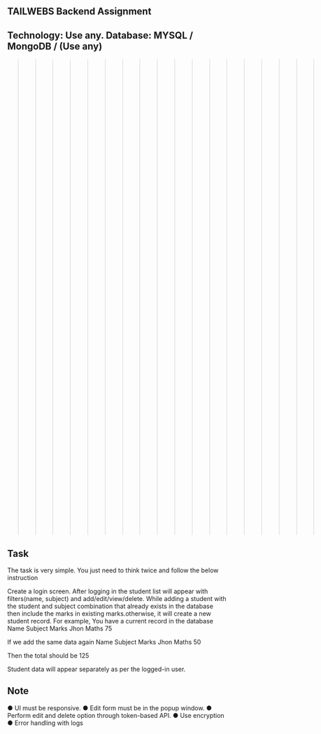 ## TAILWEBS Backend Assignment
## Technology: Use any. Database: MYSQL / MongoDB / (Use any)

>>>>>>>>>>>>>>>>>>>>>>>>>>>>>>>>>>> Below are the task requirements>>>>>>>>>>>>>>>>>>>>>>>>>>>>>>>>>>>>>

## Task
The task is very simple. You just need to think twice and follow the below instruction

Create a login screen.
After logging in the student list will appear with filters(name, subject) and add/edit/view/delete.
While adding a student with the student and subject combination that already exists in the database then include the marks in existing marks.otherwise, it will create a new student record.
For example, You have a current record in the database Name Subject Marks Jhon Maths 75

If we add the same data again Name Subject Marks Jhon Maths 50

Then the total should be 125

Student data will appear separately as per the logged-in user.
## Note
● UI must be responsive. ● Edit form must be in the popup window. ● Perform edit and delete option through token-based API. ● Use encryption ● Error handling with logs